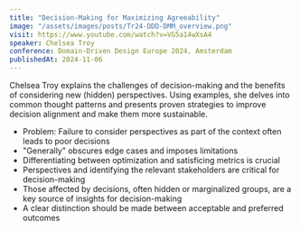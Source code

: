 ```yaml
---
title: "Decision-Making for Maximizing Agreeability"
image: "/assets/images/posts/Tr24-DDD-DMM_overview.png"
visit: https://www.youtube.com/watch?v=VG5a14wXsA4
speaker: Chelsea Troy
conference: Domain-Driven Design Europe 2024, Amsterdam
publishedAt: 2024-11-06
---
```

Chelsea Troy explains the challenges of decision-making and the benefits of considering new (hidden) perspectives. Using examples, she delves into common thought patterns and presents proven strategies to improve decision alignment and make them more sustainable.

- Problem: Failure to consider perspectives as part of the context often leads to poor decisions
- "Generally" obscures edge cases and imposes limitations
- Differentiating between optimization and satisficing metrics is crucial
- Perspectives and identifying the relevant stakeholders are critical for decision-making
- Those affected by decisions, often hidden or marginalized groups, are a key source of insights for decision-making
- A clear distinction should be made between acceptable and preferred outcomes